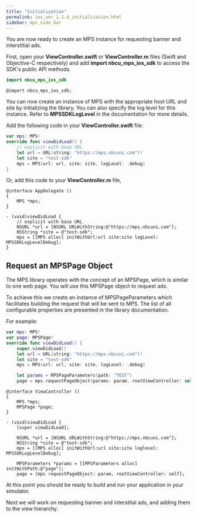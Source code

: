 ```yaml
---
title: "Initialization"
permalink: ios_ver_1.1.4_initialization.html
sidebar: mps_side_bar
---
```


You are now ready to create an MPS instance for requesting banner and interstitial ads.  

First, open your **ViewController.swift** or **ViewController.m** files (Swift and Objective-C respectively) and add **import nbcu_mps_ios_sdk** to access the SDK's public API methods.

```swift
import nbcu_mps_ios_sdk
```

```objc
@import nbcu_mps_ios_sdk;
```

You can now create an instance of MPS with the appropriate host URL and site by initializing the library. You can also specify the log level for this instance. Refer to **MPSSDKLogLevel** in the documentation for more details.  

Add the following code in your **ViewController.swift** file:

```swift
var mps: MPS!
override func viewDidLoad() {
    // explicit with base URL
    let url = URL(string: "https://mps.nbcuni.com")!
    let site = "test-sdk"
    mps = MPS(url: url, site: site, logLevel: .debug)
}
```
Or, add this code to your **ViewController.m** file,

```objc
@interface AppDelegate ()
{
    MPS *mps;
}

- (void)viewDidLoad {
    // explicit with base URL
    NSURL *url = [NSURL URLWithString:@"https://mps.nbcuni.com"];
    NSString *site = @"test-sdk";
    mps = [[MPS alloc] initWithUrl:url site:site logLevel: MPSSDKLogLevelDebug];
}
```

## Request an MPSPage Object

The MPS library operates with the concept of an MPSPage, which is similar to one web page. 
You will use this MPSPage object to request ads. 

To achieve this we create an instance of MPSPageParameters which facilitates building the request that will be sent to MPS. The list of all configurable properties are presented in the library documentation. 

For example:

```swift
var mps: MPS!
var page: MPSPage!
override func viewDidLoad() {
    super.viewDidLoad()
    let url = URL(string: "https://mps.nbcuni.com")!
    let site = "test-sdk"
    mps = MPS(url: url, site: site, logLevel: .debug)

    let params = MPSPageParameters(path: "TEST")
    page = mps.requestPageObject(params: param, rootViewController: self)
```

```objc
@interface ViewController ()
{    
    MPS *mps;
    MPSPage *page;
}

- (void)viewDidLoad {
    [super viewDidLoad];

    NSURL *url = [NSURL URLWithString:@"https://mps.nbcuni.com"];
    NSString *site = @"test-sdk";
    mps = [[MPS alloc] initWithUrl:url site:site loglevel: MPSSDKLogLevelDebug];

    MPSParameters *params = [[MPSParameters alloc] initWithPath:@"page"];
    page = [mps requestPageObject: param, rootViewController: self];
```

At this point you should be ready to build and run your application in your simulator. 

Next we will work on requesting banner and interstital ads, and adding them to the view hierarchy.
